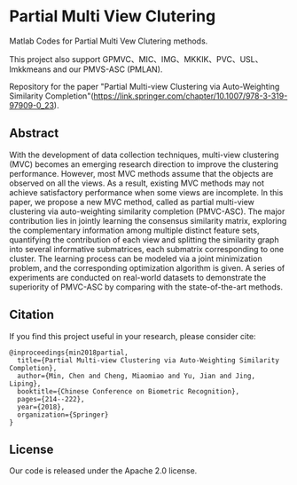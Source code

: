 # Partial Multi View Clutering

Matlab Codes for Partial Multi Vew Clutering methods.

This project also support GPMVC、MIC、IMG、MKKIK、PVC、USL、lmkkmeans and our PMVS-ASC (PMLAN).

Repository for the paper "Partial Multi-view Clustering via Auto-Weighting Similarity Completion"(https://link.springer.com/chapter/10.1007/978-3-319-97909-0_23).


## Abstract

With the development of data collection techniques, multi-view clustering (MVC) becomes an emerging research direction to improve the clustering performance. However, most MVC methods assume that the objects are observed on all the views. As a result, existing MVC methods may not achieve satisfactory performance when some views are incomplete. In this paper, we propose a new MVC method, called as partial multi-view clustering via auto-weighting similarity completion (PMVC-ASC). The major contribution lies in jointly learning the consensus similarity matrix, exploring the complementary information among multiple distinct feature sets, quantifying the contribution of each view and splitting the similarity graph into several informative submatrices, each submatrix corresponding to one cluster. The learning process can be modeled via a joint minimization problem, and the corresponding optimization algorithm is given. A series of experiments are conducted on real-world datasets to demonstrate the superiority of PMVC-ASC by comparing with the state-of-the-art methods.

## Citation

If you find this project useful in your research, please consider cite:
```
@inproceedings{min2018partial,
  title={Partial Multi-view Clustering via Auto-Weighting Similarity Completion},
  author={Min, Chen and Cheng, Miaomiao and Yu, Jian and Jing, Liping},
  booktitle={Chinese Conference on Biometric Recognition},
  pages={214--222},
  year={2018},
  organization={Springer}
}
```
## License

Our code is released under the Apache 2.0 license.
